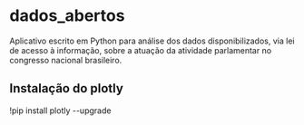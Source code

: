 # dados_abertos
Aplicativo escrito em Python para análise dos dados disponibilizados, via lei de acesso à informação, sobre a atuação da atividade parlamentar no congresso nacional brasileiro.

## Instalação do plotly
!pip install plotly --upgrade
